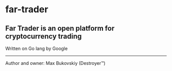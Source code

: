 # far-trader
Far Trader is an open platform for cryptocurrency trading
---
Written on Go lang by Google
***
Author and owner: Max Bukovskiy (Destroyer™)
